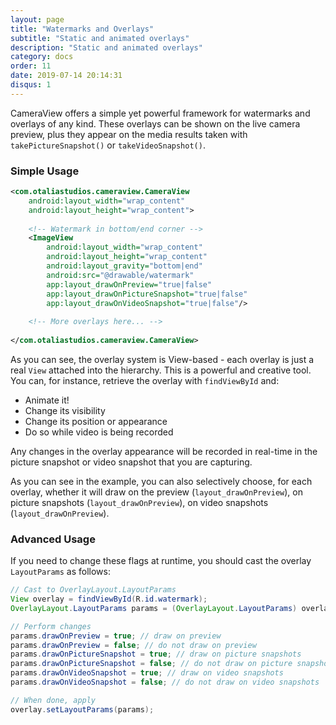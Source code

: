 ```yaml
---
layout: page
title: "Watermarks and Overlays"
subtitle: "Static and animated overlays"
description: "Static and animated overlays"
category: docs
order: 11
date: 2019-07-14 20:14:31
disqus: 1
---
```


CameraView offers a simple yet powerful framework for watermarks and overlays of any kind.
These overlays can be shown on the live camera preview, plus they appear on the media results
taken with `takePictureSnapshot()` or `takeVideoSnapshot()`.

### Simple Usage

```xml
<com.otaliastudios.cameraview.CameraView
    android:layout_width="wrap_content"
    android:layout_height="wrap_content">
    
    <!-- Watermark in bottom/end corner -->
    <ImageView
        android:layout_width="wrap_content"
        android:layout_height="wrap_content"
        android:layout_gravity="bottom|end"
        android:src="@drawable/watermark"
        app:layout_drawOnPreview="true|false"
        app:layout_drawOnPictureSnapshot="true|false"
        app:layout_drawOnVideoSnapshot="true|false"/>
        
    <!-- More overlays here... -->
        
</com.otaliastudios.cameraview.CameraView>
```

As you can see, the overlay system is View-based - each overlay is just a real `View` attached
into the hierarchy. This is a powerful and creative tool. You can, for instance, retrieve the
overlay with `findViewById` and:

- Animate it!
- Change its visibility
- Change its position or appearance
- Do so while video is being recorded

 Any changes in the overlay appearance will be recorded in real-time in the picture snapshot
 or video snapshot that you are capturing.
 
 As you can see in the example, you can also selectively choose, for each overlay, whether it
 will draw on the preview (`layout_drawOnPreview`), on picture snapshots (`layout_drawOnPreview`), 
 on video snapshots (`layout_drawOnPreview`).

### Advanced Usage

If you need to change these flags at runtime, you should cast the overlay `LayoutParams` as follows:

```java
// Cast to OverlayLayout.LayoutParams
View overlay = findViewById(R.id.watermark);
OverlayLayout.LayoutParams params = (OverlayLayout.LayoutParams) overlay.getLayoutParams();

// Perform changes
params.drawOnPreview = true; // draw on preview
params.drawOnPreview = false; // do not draw on preview
params.drawOnPictureSnapshot = true; // draw on picture snapshots
params.drawOnPictureSnapshot = false; // do not draw on picture snapshots
params.drawOnVideoSnapshot = true; // draw on video snapshots
params.drawOnVideoSnapshot = false; // do not draw on video snapshots

// When done, apply
overlay.setLayoutParams(params);
```
